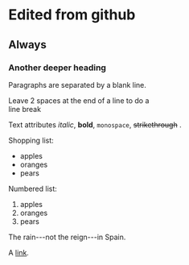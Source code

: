 Edited from github
==========================================

Always
-----------

### Another deeper heading

Paragraphs are separated
by a blank line.

Leave 2 spaces at the end of a line to do a  
line break

Text attributes *italic*, **bold**,
`monospace`, ~~strikethrough~~ .

Shopping list:

  * apples
  * oranges
  * pears

Numbered list:

  1. apples
  2. oranges
  3. pears

The rain---not the reign---in
Spain.

A [link](http://example.com).
